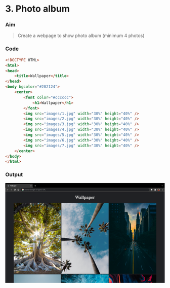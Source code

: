 # 3. Photo album

### Aim

> Create a webpage to show photo album (minimum 4 photos)

### Code

```html
<!DOCTYPE HTML>
<html>
<head>
    <title>Wallpaper</title>
</head>
<body bgcolor="#202124">
    <center>
        <font color="#cccccc">
            <h1>Wallpaper</h1>
        </font>
        <img src="images/1.jpg" width="30%" height="40%" />
        <img src="images/2.jpg" width="30%" height="40%" />
        <img src="images/3.jpg" width="30%" height="40%" />
        <img src="images/4.jpg" width="30%" height="40%" />
        <img src="images/5.jpg" width="30%" height="40%" />
        <img src="images/6.jpg" width="30%" height="40%" />
        <img src="images/7.jpg" width="30%" height="40%" />
    </center>
</body>
</html>
```

### Output

![image](./../screenshot/03.png)